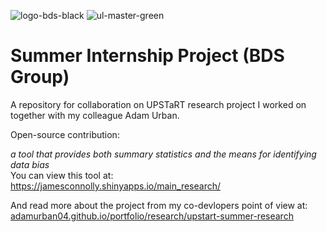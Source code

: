 ![logo-bds-black](https://github.com/user-attachments/assets/b19b7291-3464-4893-affc-f2d01c321ec8)
![ul-master-green](https://github.com/user-attachments/assets/0469a16d-87ac-454a-af42-cf2f1edddbb3)

# Summer Internship Project (BDS Group)
A repository for collaboration on UPSTaRT research project I worked on together with my colleague Adam Urban.

Open-source contribution:

*a tool that provides both summary statistics and the means for identifying data bias*  
You can view this tool at: https://jamesconnolly.shinyapps.io/main_research/

And read more about the project from my co-devlopers point of view at: [adamurban04.github.io/portfolio/research/upstart-summer-research](https://adamurban04.github.io/portfolio/research/upstart-summer-research/)
